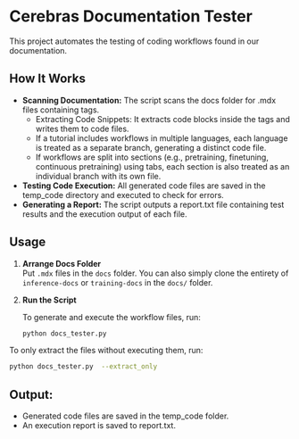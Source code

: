 # Cerebras Documentation Tester

This project automates the testing of coding workflows found in our documentation.

## How It Works
* **Scanning Documentation:** The script scans the docs folder for .mdx files containing <Steps></Steps> tags.
  * Extracting Code Snippets: It extracts code blocks inside the <Steps> tags and writes them to code files.
  * If a tutorial includes workflows in multiple languages, each language is treated as a separate branch, generating a distinct code file.
  * If workflows are split into sections (e.g., pretraining, finetuning, continuous pretraining) using tabs, each section is also treated as an individual branch with its own file.
* **Testing Code Execution:** All generated code files are saved in the temp_code directory and executed to check for errors.
* **Generating a Report:** The script outputs a report.txt file containing test results and the execution output of each file.

## Usage

1. **Arrange Docs Folder**  
   Put `.mdx` files in the `docs` folder. You can also simply clone the entirety of `inference-docs` or `training-docs` in the `docs/` folder.
   
2. **Run the Script**
   
   To generate and execute the workflow files, run:
   ```bash
   python docs_tester.py
   ```
To only extract the files without executing them, run:

   ```bash
   python docs_tester.py  --extract_only
   ```

## Output:
* Generated code files are saved in the temp_code folder.
* An execution report is saved to report.txt.
